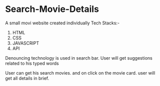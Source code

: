 # Search-Movie-Details
A small movi website created individually
Tech Stacks:- 
 1. HTML
 2. CSS
 3. JAVASCRIPT
 4. API

Denouncing technology is used in search bar. User will 
get suggestions related to his typed words 

User can get his search movies. and on click
on the movie card. user will get all details in brief.

